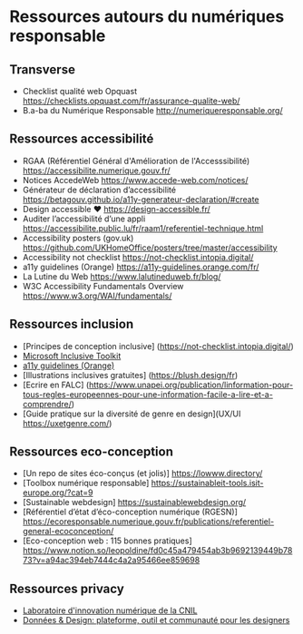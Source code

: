 Ressources autours du numériques responsable
=======

Transverse
------

* Checklist qualité web Opquast https://checklists.opquast.com/fr/assurance-qualite-web/
* B.a-ba du Numérique Responsable http://numeriqueresponsable.org/

Ressources accessibilité 
------

* RGAA (Référentiel Général d'Amélioration de l'Accesssibilité) https://accessibilite.numerique.gouv.fr/
* Notices AccedeWeb https://www.accede-web.com/notices/
* Générateur de déclaration d’accessibilité https://betagouv.github.io/a11y-generateur-declaration/#create
* Design accessible ❤️ https://design-accessible.fr/
* Auditer l’accessibilité d’une appli https://accessibilite.public.lu/fr/raam1/referentiel-technique.html
* Accessibility posters (gov.uk) https://github.com/UKHomeOffice/posters/tree/master/accessibility
* Accessibility not checklist https://not-checklist.intopia.digital/
* a11y guidelines (Orange) https://a11y-guidelines.orange.com/fr/
* La Lutine du Web https://www.lalutineduweb.fr/blog/
* W3C Accessibility Fundamentals Overview  https://www.w3.org/WAI/fundamentals/

Ressources inclusion
------

* [Principes de conception inclusive] (https://not-checklist.intopia.digital/)
* [Microsoft Inclusive Toolkit]( https://www.microsoft.com/design/inclusive/)
* [a11y guidelines (Orange)]( https://a11y-guidelines.orange.com/fr/)
* [Illustrations inclusives gratuites] (https://blush.design/fr)
* [Ecrire en FALC] (https://www.unapei.org/publication/linformation-pour-tous-regles-europeennes-pour-une-information-facile-a-lire-et-a-comprendre/)
* [Guide pratique sur la diversité de genre en design](UX/UI https://uxetgenre.com/)

Ressources eco-conception
------

* [Un repo de sites éco-conçus (et jolis)] https://lowww.directory/
* [Toolbox numérique responsable] https://sustainableit-tools.isit-europe.org/?cat=9
* [Sustainable webdesign] https://sustainablewebdesign.org/
* [Référentiel d’état d’éco-conception numérique (RGESN)] https://ecoresponsable.numerique.gouv.fr/publications/referentiel-general-ecoconception/
* [Eco-conception web : 115 bonnes pratiques] https://www.notion.so/leopoldine/fd0c45a479454ab3b9692139449b7873?v=a94ac394eb7444c4a2a95466ee859698

Ressources privacy
------

* [Laboratoire d'innovation numérique de la CNIL](https://linc.cnil.fr/)
* [Données & Design: plateforme, outil et communauté pour les designers](https://linc.cnil.fr/fr/donnees-design-plateforme-outil-et-communaute-pour-les-designers)
